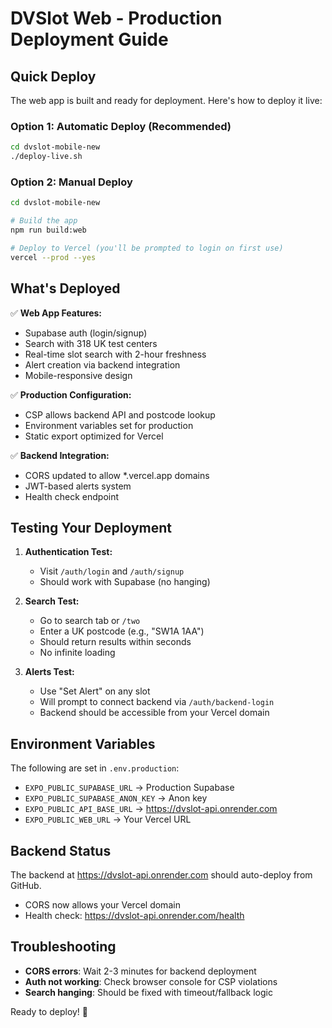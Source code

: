# DVSlot Web - Production Deployment Guide

## Quick Deploy

The web app is built and ready for deployment. Here's how to deploy it live:

### Option 1: Automatic Deploy (Recommended)
```bash
cd dvslot-mobile-new
./deploy-live.sh
```

### Option 2: Manual Deploy
```bash
cd dvslot-mobile-new

# Build the app
npm run build:web

# Deploy to Vercel (you'll be prompted to login on first use)
vercel --prod --yes
```

## What's Deployed

✅ **Web App Features:**
- Supabase auth (login/signup) 
- Search with 318 UK test centers
- Real-time slot search with 2-hour freshness
- Alert creation via backend integration
- Mobile-responsive design

✅ **Production Configuration:**
- CSP allows backend API and postcode lookup
- Environment variables set for production
- Static export optimized for Vercel

✅ **Backend Integration:**
- CORS updated to allow *.vercel.app domains
- JWT-based alerts system
- Health check endpoint

## Testing Your Deployment

1. **Authentication Test:**
   - Visit `/auth/login` and `/auth/signup`
   - Should work with Supabase (no hanging)

2. **Search Test:**
   - Go to search tab or `/two`
   - Enter a UK postcode (e.g., "SW1A 1AA")
   - Should return results within seconds
   - No infinite loading

3. **Alerts Test:**
   - Use "Set Alert" on any slot
   - Will prompt to connect backend via `/auth/backend-login`
   - Backend should be accessible from your Vercel domain

## Environment Variables

The following are set in `.env.production`:
- `EXPO_PUBLIC_SUPABASE_URL` → Production Supabase
- `EXPO_PUBLIC_SUPABASE_ANON_KEY` → Anon key
- `EXPO_PUBLIC_API_BASE_URL` → https://dvslot-api.onrender.com
- `EXPO_PUBLIC_WEB_URL` → Your Vercel URL

## Backend Status

The backend at https://dvslot-api.onrender.com should auto-deploy from GitHub.
- CORS now allows your Vercel domain
- Health check: https://dvslot-api.onrender.com/health

## Troubleshooting

- **CORS errors**: Wait 2-3 minutes for backend deployment
- **Auth not working**: Check browser console for CSP violations
- **Search hanging**: Should be fixed with timeout/fallback logic

Ready to deploy! 🚀
